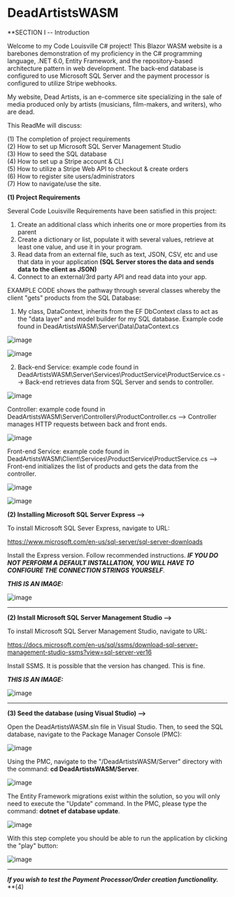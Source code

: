 # DeadArtistsWASM

**SECTION I -- Introduction

Welcome to my Code Louisville C# project!
This Blazor WASM website is a barebones demonstration of my proficiency in the C# programming language,
.NET 6.0, Entity Framework, and the repository-based architecture pattern in web development. The back-end
database is configured to use Microsoft SQL Server and the payment processor is configured to utilize
Stripe webhooks.

My website, Dead Artists, is an e-commerce site specializing in the sale of media produced only by artists
(musicians, film-makers, and writers), who are dead.

This ReadMe will discuss: <br/>

(1) The completion of project requirements <br/>
(2) How to set up Microsoft SQL Server Management Studio <br/>
(3) How to seed the SQL database <br/>
(4) How to set up a Stripe account & CLI <br/>
(5) How to utilize a Stripe Web API to checkout & create orders <br/>
(6) How to register site users/administrators <br/>
(7) How to navigate/use the site. <br/>

**(1) Project Requirements**

Several Code Louisville Requirements have been satisfied in this project:

1. Create an additional class which inherits one or more properties from its parent
2. Create a dictionary or list, populate it with several values, retrieve at least one value, and use it in your program.
3. Read data from an external file, such as text, JSON, CSV, etc and use that data in your application **(SQL Server stores
the data and sends data to the client as JSON)**
4. Connect to an external/3rd party API and read data into your app.

EXAMPLE CODE shows the pathway through several classes whereby the client "gets" products from the SQL Database:

1. My class, DataContext, inherits from the EF DbContext class to act as the "data layer" and model builder for
my SQL database. Example code found in DeadArtistsWASM\Server\Data\DataContext.cs

![image](https://user-images.githubusercontent.com/35633314/181604776-3b26cc41-47dd-42ec-88f1-7a38af29a3af.png)


![image](https://user-images.githubusercontent.com/35633314/181603954-27fd8292-d61a-4573-bb1c-a58d9f1fce91.png)

2. Back-end Service: example code found in DeadArtistsWASM\Server\Services\ProductService\ProductService.cs
    --> Back-end retrieves data from SQL Server and sends to controller.

![image](https://user-images.githubusercontent.com/35633314/181602363-f814d9e8-6e9a-478c-947f-8853c0823867.png)

Controller: example code found in DeadArtistsWASM\Server\Controllers\ProductController.cs
    --> Controller manages HTTP requests between back and front ends.

![image](https://user-images.githubusercontent.com/35633314/181602009-997128e5-5a6c-4625-952b-71e96447e838.png)

Front-end Service: example code found in DeadArtistsWASM\Client\Services\ProductService\ProductService.cs
    --> Front-end initializes the list of products and gets the data from the controller.

![image](https://user-images.githubusercontent.com/35633314/181601661-1bea0bb4-cae9-4066-b31e-9473bed2933b.png)

![image](https://user-images.githubusercontent.com/35633314/181601849-80192cff-fedd-4c89-a234-35bd1d396a11.png)











**(2) Installing Microsoft SQL Server Express -->**

To install Microsoft SQL Sever Express, navigate to URL: 

https://www.microsoft.com/en-us/sql-server/sql-server-downloads

Install the Express version. Follow recommended instructions. ***IF YOU DO NOT PERFORM A DEFAULT INSTALLATION,
YOU WILL HAVE TO CONFIGURE THE CONNECTION STRINGS YOURSELF***.

***THIS IS AN IMAGE:***

![image](https://user-images.githubusercontent.com/35633314/181590260-068f6ce2-a99f-4fd8-92cc-53a685dc0d58.png)

-------------------------------------------------------------------------------------------------------------

**(2) Install Microsoft SQL Server Management Studio -->**

To install Microsoft SQL Server Management Studio, navigate to URL:

https://docs.microsoft.com/en-us/sql/ssms/download-sql-server-management-studio-ssms?view=sql-server-ver16

Install SSMS. It is possible that the version has changed. This is fine.

***THIS IS AN IMAGE:***

![image](https://user-images.githubusercontent.com/35633314/181591051-85d498b0-9d57-4673-ae00-d6338e4df9cc.png)

-------------------------------------------------------------------------------------------------------------

**(3) Seed the database (using Visual Studio) -->**

Open the DeadArtistsWASM.sln file in Visual Studio. Then, to seed the SQL database, navigate to the Package Manager Console (PMC):

![image](https://user-images.githubusercontent.com/35633314/181593468-0a8767a2-3d64-4072-b7d9-3c566c1265b2.png)

Using the PMC, navigate to the "/DeadArtistsWASM/Server" directory with the command: **cd DeadArtistsWASM/Server**.

![image](https://user-images.githubusercontent.com/35633314/181593980-693e7faf-b7e8-4406-bc4b-51e824b1ec90.png)

The Entity Framework migrations exist within the solution, so you will only need to execute the "Update" command.
In the PMC, please type the command: **dotnet ef database update**.

![image](https://user-images.githubusercontent.com/35633314/181594993-c632cbdb-b57d-4e49-9938-d2649dc668ef.png)

With this step complete you should be able to run the application by clicking the "play" button:

![image](https://user-images.githubusercontent.com/35633314/181596901-d10f93fe-d8f0-4436-8ecc-819f3940969d.png)

-------------------------------------------------------------------------------------------------------------

***If you wish to test the Payment Processor/Order creation functionality.***
**(4)  





